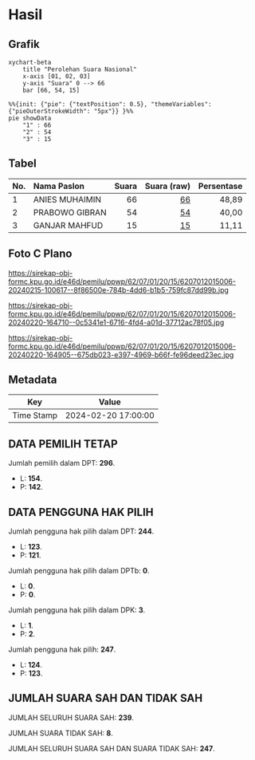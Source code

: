 # Hasil

## Grafik

```mermaid
xychart-beta
    title "Perolehan Suara Nasional"
    x-axis [01, 02, 03]
    y-axis "Suara" 0 --> 66
    bar [66, 54, 15]
```

```mermaid
%%{init: {"pie": {"textPosition": 0.5}, "themeVariables": {"pieOuterStrokeWidth": "5px"}} }%%
pie showData
    "1" : 66
    "2" : 54
    "3" : 15
```

## Tabel

| No. | Nama Paslon    | Suara | Suara (raw) | Persentase |
|:--- |:-------------- | -----:| -----------:| ----------:|
| 1   | ANIES MUHAIMIN | 66    | [66][p-1]   | 48,89      |
| 2   | PRABOWO GIBRAN | 54    | [54][p-2]   | 40,00      |
| 3   | GANJAR MAHFUD  | 15    | [15][p-3]   | 11,11      |


[p-1]: https://github.com/gigit-pemilu/pemilu-2024/blob/main/pilpres/hitung-suara/sub/62-kalimantan-tengah/sub/07-seruyan/sub/01-seruyan-hilir/sub/2015-persil-raya/sub/006-tps/sub/paslon-1.txt
[p-2]: https://github.com/gigit-pemilu/pemilu-2024/blob/main/pilpres/hitung-suara/sub/62-kalimantan-tengah/sub/07-seruyan/sub/01-seruyan-hilir/sub/2015-persil-raya/sub/006-tps/sub/paslon-2.txt
[p-3]: https://github.com/gigit-pemilu/pemilu-2024/blob/main/pilpres/hitung-suara/sub/62-kalimantan-tengah/sub/07-seruyan/sub/01-seruyan-hilir/sub/2015-persil-raya/sub/006-tps/sub/paslon-3.txt

## Foto C Plano

https://sirekap-obj-formc.kpu.go.id/e46d/pemilu/ppwp/62/07/01/20/15/6207012015006-20240215-100617--8f86500e-784b-4dd6-b1b5-759fc87dd99b.jpg

https://sirekap-obj-formc.kpu.go.id/e46d/pemilu/ppwp/62/07/01/20/15/6207012015006-20240220-164710--0c5341e1-6716-4fd4-a01d-37712ac78f05.jpg

https://sirekap-obj-formc.kpu.go.id/e46d/pemilu/ppwp/62/07/01/20/15/6207012015006-20240220-164905--675db023-e397-4969-b66f-fe96deed23ec.jpg


## Metadata

| Key        | Value               |
| ---------- | ------------------- |
| Time Stamp | 2024-02-20 17:00:00 |


## DATA PEMILIH TETAP

Jumlah pemilih dalam DPT: **296**.
 * L: **154**.
 * P: **142**.

## DATA PENGGUNA HAK PILIH

Jumlah pengguna hak pilih dalam DPT: **244**.
 * L: **123**.
 * P: **121**.

Jumlah pengguna hak pilih dalam DPTb: **0**.
 * L: **0**.
 * P: **0**.

Jumlah pengguna hak pilih dalam DPK: **3**.
 * L: **1**.
 * P: **2**.

Jumlah pengguna hak pilih: **247**.
 * L: **124**.
 * P: **123**.

## JUMLAH SUARA SAH DAN TIDAK SAH

JUMLAH SELURUH SUARA SAH: **239**.

JUMLAH SUARA TIDAK SAH: **8**.

JUMLAH SELURUH SUARA SAH DAN SUARA TIDAK SAH: **247**.


